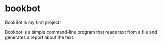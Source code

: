 # bookbot

BookBot is my first project!

Bookbot is a simple command-line program that reads text from a file and generates a report about the text.